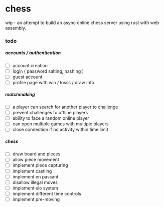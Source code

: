 # chess
wip - an attempt to build an async online chess server using rust with web assembly.

### todo
##### accounts / authentication
- [ ] account creation
- [ ] login ( password salting, hashing )
- [ ] guest account
- [ ] profile page with win / losss / draw info
##### matchmaking
- [ ] a player can search for another player to challenge
- [ ] prevent challenges to offline players
- [ ] ability to face a random online player
- [ ] can open multiple games with multiple players
- [ ] close connection if no activity within time limit
##### chess
- [ ] draw board and pieces
- [ ] allow piece movement
- [ ] implement piece capturing
- [ ] implement castling
- [ ] implement en passant
- [ ] disallow illegal moves
- [ ] implement elo system
- [ ] implement different time controls
- [ ] implement pre-moving
